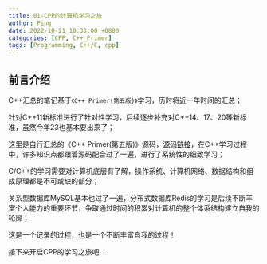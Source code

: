```yaml
---
title: 01-CPP的计算机学习之旅
author: Ping
date: 2022-10-21 10:33:00 +0800
categories: [CPP, C++_Primer]
tags: [Programming, C++/C, cpp]
---
```


## 前言介绍

C++汇总的笔记基于`《C++ Primer(第五版)》`学习，历时将近一年时间的汇总；

针对C++11新标准进行了针对性学习，后续逐步补充对C++14、17、20等新标准，虽然今年23也基本要出来了；

这里是自行汇总的《C++ Primer(第五版)》源码，[源码链接](https://github.com/Wind134/CPP_Primier_SourceCodes/tree/main)，在C++学习过程中，许多知识点都跟着源码配合过了一遍，进行了系统性的细致学习；

C/C++的学习需要对计算机底层有了解，操作系统、计算机网络、数据结构和组成原理都是不可或缺的部分；

关系型数据库MySQL基本也过了一遍，分布式数据库Redis的学习是后续不断丰富个人能力的重要环节，争取通过时间的积累对计算机的整个体系结构建立自我的轮廓；

这是一个记录的过程，也是一个不断丰富自我的过程！

接下来开启CPP的学习之旅吧....

